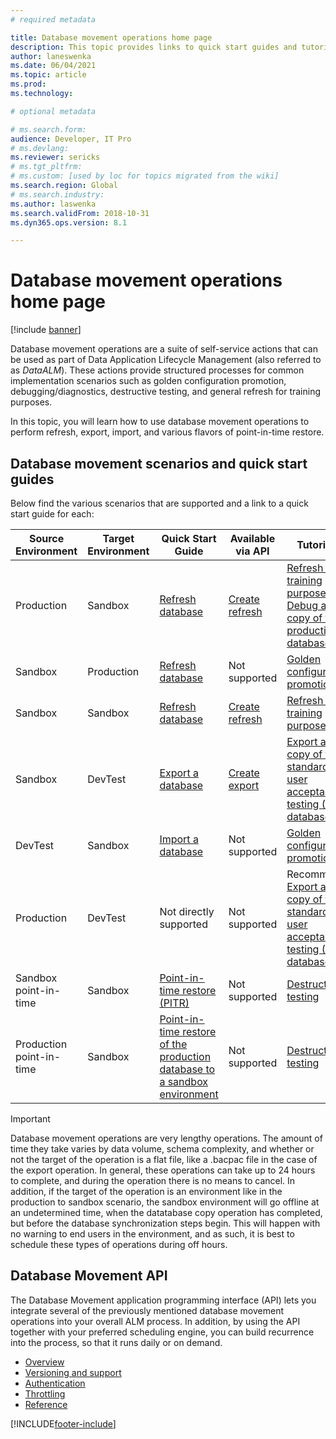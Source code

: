 ```yaml
---
# required metadata

title: Database movement operations home page
description: This topic provides links to quick start guides and tutorials available for Database Movement features in Lifecycle Services. 
author: laneswenka
ms.date: 06/04/2021
ms.topic: article
ms.prod: 
ms.technology: 

# optional metadata

# ms.search.form: 
audience: Developer, IT Pro
# ms.devlang: 
ms.reviewer: sericks
# ms.tgt_pltfrm: 
# ms.custom: [used by loc for topics migrated from the wiki]
ms.search.region: Global
# ms.search.industry: 
ms.author: laswenka
ms.search.validFrom: 2018-10-31
ms.dyn365.ops.version: 8.1

---
```


# Database movement operations home page

[!include [banner](../includes/banner.md)]

Database movement operations are a suite of self-service actions that can be used as part of Data Application Lifecycle Management (also referred to as *DataALM*).  These actions provide structured processes for common implementation scenarios such as golden configuration promotion, debugging/diagnostics, destructive testing, and general refresh for training purposes.

In this topic, you will learn how to use database movement operations to perform refresh, export, import, and various flavors of point-in-time restore.

## Database movement scenarios and quick start guides
Below find the various scenarios that are supported and a link to a quick start guide for each:

| Source Environment | Target Environment | Quick Start Guide | Available via API | Tutorials 
|---|---|---|---|---|
|Production|	Sandbox|	[Refresh database](database-refresh.md) | [Create refresh](api/v1/reference-create-refresh.md) | [Refresh for training purposes](dbmovement-scenario-general-refresh.md)<br/>[Debug a copy of the production database](dbmovement-scenario-debugdiag.md) |
|Sandbox|	Production| [Refresh database](database-refresh.md) | Not supported | [Golden configuration promotion](dbmovement-scenario-goldenconfig.md) |
|Sandbox|	Sandbox|	[Refresh database](database-refresh.md) | [Create refresh](api/v1/reference-create-refresh.md) | [Refresh for training purposes](dbmovement-scenario-general-refresh.md)|
|Sandbox|	DevTest|	[Export a database](export-database.md) | [Create export](api/v1/reference-create-export.md) | [Export a copy of the standard user acceptance testing (UAT) database](dbmovement-scenario-exportuat.md) |
|DevTest|	Sandbox|	[Import a database](import-database.md)| Not supported | [Golden configuration promotion](dbmovement-scenario-goldenconfig.md) |
Production|	DevTest|	Not directly supported | Not supported | Recommend [Export a copy of the standard user acceptance testing (UAT) database](dbmovement-scenario-exportuat.md) |
|Sandbox point-in-time | Sandbox |[Point-in-time restore (PITR)](database-point-in-time-restore.md) | Not supported | [Destructive testing](dbmovement-scenario-destructivetests.md) |
|Production point-in-time| Sandbox| [Point-in-time restore of the production database to a sandbox environment](database-pitr-prod-sandbox.md) | Not supported | [Destructive testing](dbmovement-scenario-destructivetests.md)

> [!Important]
> Database movement operations are very lengthy operations.  The amount of time they take varies by data volume, schema complexity, and whether or not the target of the operation is a flat file, like a .bacpac file in the case of the export operation.  In general, these operations can take up to 24 hours to complete, and during the operation there is no means to cancel.  In addition, if the target of the operation is an environment like in the production to sandbox scenario, the sandbox environment will go offline at an undetermined time, when the datatabase copy operation has completed, but before the database synchronization steps begin.  This will happen with no warning to end users in the environment, and as such, it is best to schedule these types of operations during off hours.

## Database Movement API
The Database Movement application programming interface (API) lets you integrate several of the previously mentioned database movement operations into your overall ALM process. In addition, by using the API together with your preferred scheduling engine, you can build recurrence into the process, so that it runs daily or on demand.

* [Overview](./api/dbmovement-api-overview.md)
* [Versioning and support](./api/dbmovement-api-versioning-support.md)
* [Authentication](./api/dbmovement-api-authentication.md)
* [Throttling](./api/dbmovement-api-throttling.md)
* [Reference](./api/v1/dbmovement-api-v1-overview.md)



[!INCLUDE[footer-include](../../../includes/footer-banner.md)]

